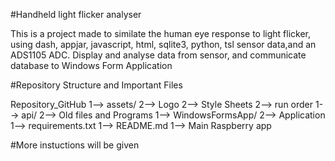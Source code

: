 #Handheld light flicker analyser

This is a project made to similate the human eye response to light flicker, using dash, appjar, javascript, html, sqlite3, python, tsl sensor data,and an ADS1105 ADC. Display and analyse data from sensor, and communicate database to Windows Form Application

#Repository Structure and Important Files

Repository_GitHub 1--> assets/  		2--> Logo
			       			2--> Style Sheets
			       			2--> run order
		  1--> api/     		2--> Old files and Programs
		  1--> WindowsFormsApp/		2--> Application
		  1--> requirements.txt
		  1--> README.md
		  1--> Main Raspberry app

#More instuctions will be given
